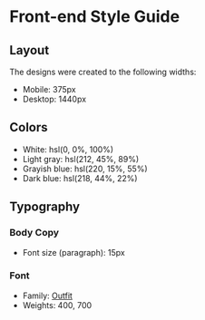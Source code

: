 # Front-end Style Guide
## Layout
The designs were created to the following widths:
- Mobile: 375px
- Desktop: 1440px

## Colors
- White: hsl(0, 0%, 100%)
- Light gray: hsl(212, 45%, 89%)
- Grayish blue: hsl(220, 15%, 55%)
- Dark blue: hsl(218, 44%, 22%)

## Typography
### Body Copy

- Font size (paragraph): 15px

### Font

- Family: [Outfit](https://fonts.google.com/specimen/Outfit)
- Weights: 400, 700

